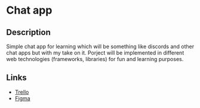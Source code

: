 # Chat app
## Description
Simple chat app for learning which will be something like discords and other chat apps but with my take on it. Porject will be implemented in different web technologies (frameworks, libraries) for fun and learning purposes.
## Links
* [Trello](https://trello.com/b/nyyG441P/chat-app)
* [Figma](https://www.figma.com/file/17AkurHOJxuqG1bMDY7jyK/chat-app)
